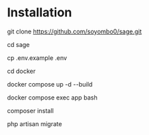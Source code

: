 # Installation

git clone https://github.com/soyombo0/sage.git

cd sage

cp .env.example .env

cd docker

docker compose up -d --build

docker compose exec app bash

composer install

php artisan migrate

